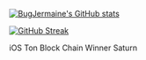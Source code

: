 [![BugJermaine's GitHub stats](https://github-readme-stats.vercel.app/api?username=bugjermaine)](https://github.com/bugjermaine/github-readme-stats)


[![GitHub Streak](https://streak-stats.demolab.com/?user=bigjermaine&theme=dark)](https://git.io/streak-stats)



iOS Ton Block Chain Winner Saturn


